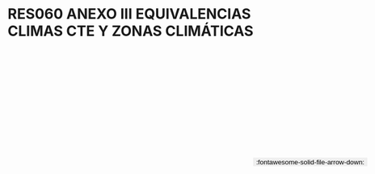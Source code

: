 
# RES060 ANEXO III EQUIVALENCIAS CLIMAS CTE Y ZONAS CLIMÁTICAS

<a href='../RES060 ANEXO III EQUIVALENCIAS CLIMAS CTE Y ZONAS CLIMÁTICAS.pdf' download>
<button class='md-button -primary' 
id='download-btn' style="position: fixed; top: 10%; right: 20px; 
        transform: translateY(-50%); z-index: 1000;  border: none; ">
:fontawesome-solid-file-arrow-down: 
</button>
</a>

<div 
    id='../RES060 ANEXO III EQUIVALENCIAS CLIMAS CTE Y ZONAS CLIMÁTICAS.pdf' 
    data-pdf-url='../RES060 ANEXO III EQUIVALENCIAS CLIMAS CTE Y ZONAS CLIMÁTICAS.pdf'
    style=' width: 100%; height: auto;overflow: auto;'>
</div>

